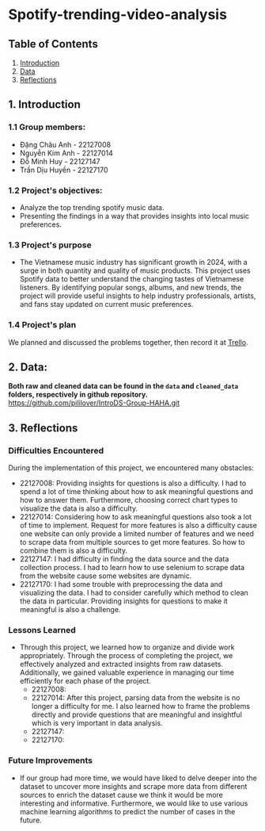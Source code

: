 # Spotify-trending-video-analysis

## Table of Contents
1. [Introduction](#introduction)
2. [Data](#2-data)
3. [Reflections](#3-reflections)

## 1. Introduction
### 1.1 Group members:
- Đặng Châu Anh - 22127008
- Nguyễn Kim Anh - 22127014
- Đỗ Minh Huy - 22127147
- Trần Dịu Huyền - 22127170

### 1.2 Project's objectives:
- Analyze the top trending spotify music data.
- Presenting the findings in a way that provides insights into local music preferences.

### 1.3 Project's purpose 
- The Vietnamese music industry has significant growth in 2024, with a surge in both quantity and quality of music products. This project uses Spotify data to better understand the changing tastes of Vietnamese listeners. By identifying popular songs, albums, and new trends, the project will provide useful insights to help industry professionals, artists, and fans stay updated on current music preferences.

### 1.4 Project's plan
We planned and discussed the problems together, then record it at [Trello](https://trello.com/invite/b/677049104337e628b16d8c89/ATTI5b031e9a62ca1955914d816f60c99ea82B2B34B1/introdsspotify-rewind-2024).

## 2. Data:
**Both raw and cleaned data can be found in the `data` and `cleaned_data` folders, respectively in github repository.**
https://github.com/pililover/IntroDS-Group-HAHA.git

## 3. Reflections
### **Difficulties Encountered**
During the implementation of this project, we encountered many obstacles:
- 22127008: Providing insights for questions is also a difficulty. I had to spend a lot of time thinking about how to ask meaningful questions and how to answer them. Furthermore, choosing correct chart types to visualize the data is also a difficulty.
- 22127014: Considering how to ask meaningful questions also took a lot of time to implement. Request for more features is also a difficulty cause one website can only provide a limited number of features and we need to scrape data from multiple sources to get more features. So how to combine them is also a difficulty.
- 22127147: I had difficulty in finding the data source and the data collection process. I had to learn how to use selenium to scrape data from the website cause some websites are dynamic.
- 22127170: I had some trouble with preprocessing the data and visualizing the data. I had to consider carefully which method to clean the data in particular. Providing insights for questions to make it meaningful is also a challenge.

### **Lessons Learned**
- Through this project, we learned how to organize and divide work appropriately. Through the process of completing the project, we effectively analyzed and extracted insights from raw datasets. Additionally, we gained valuable experience in managing our time efficiently for each phase of the project.
    - 22127008: 
    - 22127014: After this project, parsing data from the website is no longer a difficulty for me. I also learned how to frame the problems directly and provide questions that are meaningful and insightful which is very important in data analysis.
    - 22127147: 
    - 22127170: 

### **Future Improvements**
- If our group had more time, we would have liked to delve deeper into the dataset to uncover more insights and scrape more data from different sources to enrich the dataset cause we think it would be more interesting and informative. Furthermore, we would like to use various machine learning algorithms to predict the number of cases in the future.